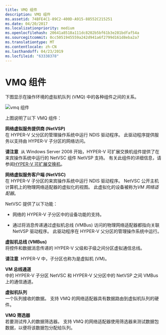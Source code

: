 ```yaml
---
title: VMQ 组件
description: VMQ 组件
ms.assetid: 74BFE4C1-89C2-400D-A915-88552C215251
ms.date: 04/20/2017
ms.localizationpriority: medium
ms.openlocfilehash: 20641a8518a111dc8202b5bf61b3e281bdfaf54a
ms.sourcegitcommit: 0cc5051945559a242d941a6f2799d161d8eba2a7
ms.translationtype: MT
ms.contentlocale: zh-CN
ms.lasthandoff: 04/23/2019
ms.locfileid: "63338378"
---
```

# <a name="vmq-components"></a>VMQ 组件





下图显示在操作环境的虚拟机队列 (VMQ) 中的各种组件之间的关系。

![vmq 组件](images/vmqarch.png)

上图说明了以下 VMQ 组件：

<a href="" id="--------network-virtual-service-provider--netvsp-"></a> **网络虚拟服务提供商 (NetVSP)**  
在 HYPER-V 父分区的管理操作系统中运行 NDIS 驱动程序。 此驱动程序提供服务以支持由 HYPER-V 子分区的网络访问。

**请注意**  从 Windows Server 2008 开始，HYPER-V 可扩展交换机组件提供了在来宾操作系统中运行的 NetVSC 组件 NetVSP 支持。 有关此组件的详细信息，请参阅[HYPER-V 可扩展交换机](hyper-v-extensible-switch.md)。

 

<a href="" id="network-virtual-service-client--netvsc-"></a>**网络虚拟服务客户端 (NetVSC)**  
在 HYPER-V 子分区的来宾操作系统中运行 NDIS 驱动程序。 NetVSC 公开主机计算机上的物理网络适配器的虚拟化的视图。 此虚拟化的设备被称为*VM 网络适配器*。

NetVSC 提供了以下功能：

-   网络的 HYPER-V 子分区中的设备功能的支持。

-   通过将消息传递通过虚拟机总线 (VMBus) 访问的物理网络适配器都指向关联 NetVSP 驱动程序。 此驱动程序在 HYPER-V 父分区的管理操作系统中运行。

<a href="" id="--------virtual-machine-bus--------vmbus-"></a> **虚拟机总线 (VMBus)**  
将控件和数据消息传递的 HYPER-V 父级和子级之间分区虚拟通信总线。

**请注意**  HYPER-V 中，子分区也称为是虚拟机 (VM)。

 

<a href="" id="vm-bus-channel"></a>**VM 总线通道**  
中的 HYPER-V 子分区 NetVSC 和 HYPER-V 父分区中的 NetVSP 之间 VMBus 上的通信通道。

<a href="" id="vm-queue"></a>**虚拟机队列**  
一个队列接收的数据。 支持 VMQ 的网络适配器具有数据路由到虚拟机队列的硬件。

<a href="" id="vmq-filter"></a>**VMQ 筛选器**  
若要测试传入的数据筛选器。 支持 VMQ 的网络适配器使用筛选器来测试数据包数据，以便将该数据包分配给队列。

 

 





